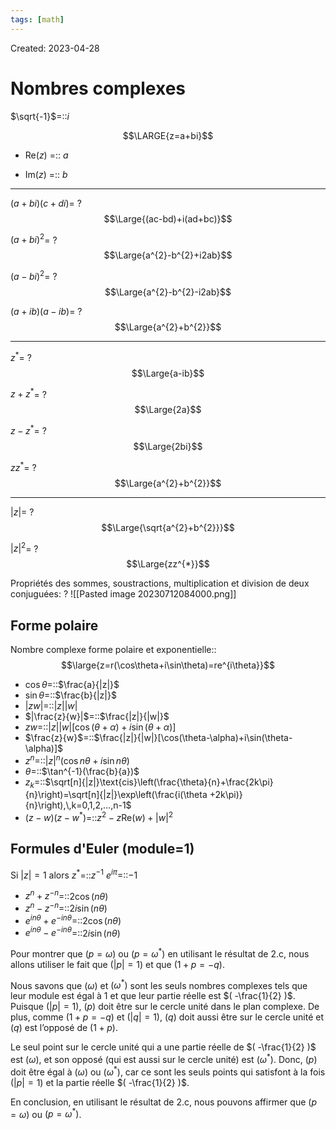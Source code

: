 ```yaml
---
tags: [math] 
---
```

Created: 2023-04-28

# Nombres complexes
$\sqrt{-1}$=::$i$
<!--SR:!2024-02-26,141,310-->

$$\LARGE{z=a+bi}$$
- Re($z$) =:: $a$
<!--SR:!2024-01-15,99,290-->
- Im($z$) =:: $b$
<!--SR:!2024-03-10,133,290-->

--- 
$(a+bi)(c+di)$=
?
$$\Large{(ac-bd)+i(ad+bc)}$$
<!--SR:!2023-11-22,24,270-->



$(a+bi)^{2}$=
?
$$\Large{a^{2}-b^{2}+i2ab}$$
<!--SR:!2023-12-07,37,230-->

$(a-bi)^{2}$=
?
$$\Large{a^{2}-b^{2}-i2ab}$$
<!--SR:!2024-01-02,90,290-->

$(a+ib)(a-ib)$=
?
$$\Large{a^{2}+b^{2}}$$
<!--SR:!2024-01-06,93,290-->

---



$z^{*}$=
?
$$\Large{a-ib}$$
<!--SR:!2024-06-11,226,310-->

$z+z^*$=
?
$$\Large{2a}$$
<!--SR:!2023-11-03,5,210-->

$z-z^{*}$=
?
$$\Large{2bi}$$
<!--SR:!2023-11-13,15,230-->

$zz^{*}$=
?
$$\Large{a^{2}+b^{2}}$$
<!--SR:!2024-02-07,115,290-->

---
$|z|$=
?
$$\Large{\sqrt{a^{2}+b^{2}}}$$
<!--SR:!2024-02-08,116,290-->

$|z|^{2}$=
?
$$\Large{zz^{*}}$$
<!--SR:!2023-11-05,7,230-->

Propriétés des sommes, soustractions, multiplication et division de deux conjuguées:
?
![[Pasted image 20230712084000.png]]
<!--SR:!2024-03-13,136,290-->

## Forme polaire

Nombre complexe forme polaire et exponentielle::$$\large{z=r(\cos\theta+i\sin\theta)=re^{i\theta}}$$

- $\cos\theta$=::$\frac{a}{|z|}$
- $\sin\theta$=::$\frac{b}{|z|}$
- $|zw|$=::$|z||w|$
- $|\frac{z}{w}|$=::$\frac{|z|}{|w|}$
- $zw$=::$|z||w|[\cos(\theta+\alpha)+i\sin(\theta+\alpha)]$
- $\frac{z}{w}$=::$\frac{|z|}{|w|}[\cos(\theta-\alpha)+i\sin(\theta-\alpha)]$
- $z^{n}$=::$|z|^{n}(\cos n\theta+i\sin n\theta)$
- $\theta$=::$\tan^{-1}(\frac{b}{a})$
- $z_{k}$=::$\sqrt[n]{|z|}\text{cis}\left(\frac{\theta}{n}+\frac{2k\pi}{n}\right)=\sqrt[n]{|z|}\exp\left(\frac{i(\theta +2k\pi)}{n}\right),\,k=0,1,2,...,n-1$
- $(z-w)(z-w^{*})$=::$z^{2}-z\text{Re}(w)+|w|^{2}$

## Formules d'Euler (module=1)
Si $|z|=1$ alors $z^{*}$=::$z^{-1}$
$e^{i\pi}$=::$-1$

- $z^{n}+z^{-n}$=::$2\cos(n\theta)$
- $z^{n}-z^{-n}$=::$2i\sin(n\theta)$
- $e^{in\theta}+e^{-in\theta}$=::$2\cos(n\theta)$
- $e^{in\theta}-e^{-in\theta}$=::$2i\sin(n\theta)$




Pour montrer que $( p = \omega )$ ou $( p = \omega^* )$ en utilisant le résultat de 2.c, nous allons utiliser le fait que $( |p| = 1 )$ et que $( 1 + p = -q )$.

Nous savons que $( \omega )$ et $( \omega^* )$ sont les seuls nombres complexes tels que leur module est égal à 1 et que leur partie réelle est $( -\frac{1}{2} )$. Puisque $( |p| = 1 )$, $( p )$ doit être sur le cercle unité dans le plan complexe. De plus, comme $( 1 + p = -q )$ et $( |q| = 1 )$, $( q )$ doit aussi être sur le cercle unité et $( q )$ est l’opposé de $( 1 + p )$.

Le seul point sur le cercle unité qui a une partie réelle de $( -\frac{1}{2} )$ est $( \omega )$, et son opposé (qui est aussi sur le cercle unité) est $( \omega^* )$. Donc, $( p )$ doit être égal à $( \omega )$ ou $( \omega^* )$, car ce sont les seuls points qui satisfont à la fois $( |p| = 1 )$ et la partie réelle $( -\frac{1}{2} )$.

En conclusion, en utilisant le résultat de 2.c, nous pouvons affirmer que $( p = \omega )$ ou $( p = \omega^* )$.
